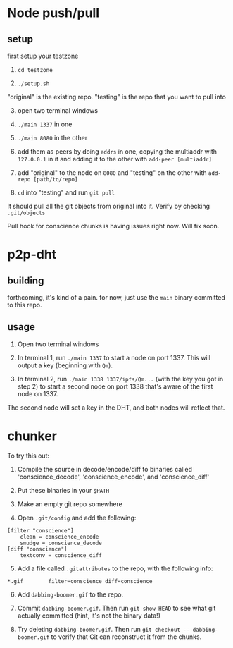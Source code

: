 # Node push/pull

## setup

first setup your testzone

1. `cd testzone`

2. `./setup.sh`

"original" is the existing repo. "testing" is the repo that you want to pull into

3. open two terminal windows

4. `./main 1337` in one

5. `./main 8080` in the other

6. add them as peers by doing `addrs` in one, copying the multiaddr with `127.0.0.1` in it and adding it to the other with `add-peer [multiaddr]`

7. add "original" to the node on `8080` and "testing" on the other with `add-repo [path/to/repo]`  

8. `cd` into "testing" and run `git pull`

It should pull all the git objects from original into it. Verify by checking `.git/objects`

Pull hook for conscience chunks is having issues right now. Will fix soon.

# p2p-dht

## building

forthcoming, it's kind of a pain.  for now, just use the `main` binary committed to this repo.

## usage

1. Open two terminal windows

2. In terminal 1, run `./main 1337` to start a node on port 1337.  This will output a key (beginning with `Qm`).

3. In terminal 2, run `./main 1338 1337/ipfs/Qm...` (with the key you got in step 2) to start a second node on port 1338 that's aware of the first node on 1337.

The second node will set a key in the DHT, and both nodes will reflect that.

# chunker

To try this out:

1. Compile the source in decode/encode/diff to binaries called 'conscience_decode', 'conscience_encode', and 'conscience_diff'

2. Put these binaries in your `$PATH`

3. Make an empty git repo somewhere

4. Open `.git/config` and add the following:

```
[filter "conscience"]
    clean = conscience_encode
    smudge = conscience_decode
[diff "conscience"]
	textconv = conscience_diff
```

5. Add a file called `.gitattributes` to the repo, with the following info:

```
*.gif        filter=conscience diff=conscience
```

6. Add `dabbing-boomer.gif` to the repo.

7. Commit `dabbing-boomer.gif`.  Then run `git show HEAD` to see what git actually committed (hint, it's not the binary data!)

8. Try deleting `dabbing-boomer.gif`.  Then run `git checkout -- dabbing-boomer.gif` to verify that Git can reconstruct it from the chunks.


